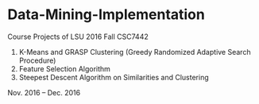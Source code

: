 # Data-Mining-Implementation
Course Projects of LSU 2016 Fall CSC7442

1.	K-Means and GRASP Clustering (Greedy Randomized Adaptive Search Procedure)
2.	Feature Selection Algorithm 
3.	Steepest Descent Algorithm on Similarities and Clustering 

Nov. 2016 – Dec. 2016
